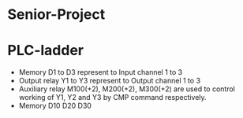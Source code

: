 # Senior-Project

# PLC-ladder
- Memory D1 to D3 represent to Input channel 1 to 3
- Output relay Y1 to Y3 represent to Output channel 1 to 3
- Auxiliary relay M100(+2), M200(+2), M300(+2) are used to control working of Y1, Y2 and Y3 by CMP command respectively.
- Memory D10 D20 D30
